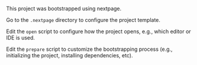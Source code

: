 This project was bootstrapped using nextpage.

Go to the `.nextpage` directory to configure the project template.

Edit the `open` script to configure how the project opens, e.g., which editor or
IDE is used.

Edit the `prepare` script to customize the bootstrapping process (e.g.,
initializing the project, installing dependencies, etc).
